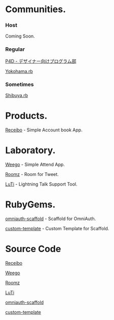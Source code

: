 # Communities.

### Host

Coming Soon.

### Regular

<a href="http://prog4designer.heroku.com/" target="_blank">P4D - デザイナー向けプログラム部</a>

<a href="http://bukt.org/groups/3" target="_blank">Yokohama.rb</a>

### Sometimes

<a href="https://www.facebook.com/groups/shibuya.rb/" target="_blank">Shibuya.rb</a>

# Products.

<a href="https://receibo.heroku.com/" target="_blank">Receibo</a> - Simple Account book App.

# Laboratory.

<a href="https://weego.heroku.com/" target="_blank">Weego</a> - Simple Attend App.

<a href="https://roomz.heroku.com/" target="_blank">Roomz</a> - Room for Tweet.

<a href="https://luti.heroku.com/" target="_blank">LuTi</a> - Lightning Talk Support Tool.

# RubyGems.

<a href="https://rubygems.org/gems/omniauth-scaffold" target="_blank">omniauth-scaffold</a> - Scaffold for OmniAuth.

<a href="https://rubygems.org/gems/custom-template" target="_blank">custom-template</a> - Custom Template for Scaffold.

# Source Code

<a href="https://github.com/shu0115/receibo" target="_blank">Receibo</a>

<a href="https://github.com/shu0115/weego" target="_blank">Weego</a>

<a href="https://github.com/shu0115/roomz01" target="_blank">Roomz</a>

<a href="https://github.com/shu0115/luti" target="_blank">LuTi</a>

<a href="https://github.com/shu0115/omniauth-scaffold" target="_blank">omniauth-scaffold</a>

<a href="https://github.com/shu0115/custom-template" target="_blank">custom-template</a>
